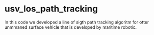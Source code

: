 # usv_los_path_tracking

In this code we developed a line of sigth path tracking algoritm for otter unmmaned surface vehicle that is developed by maritime robotic.


